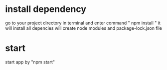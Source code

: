 # install dependency
go to your project directory in terminal and enter command " npm install " it will install all depencies will create node modules and package-lock.json file 
# start 
start app by "npm start"


